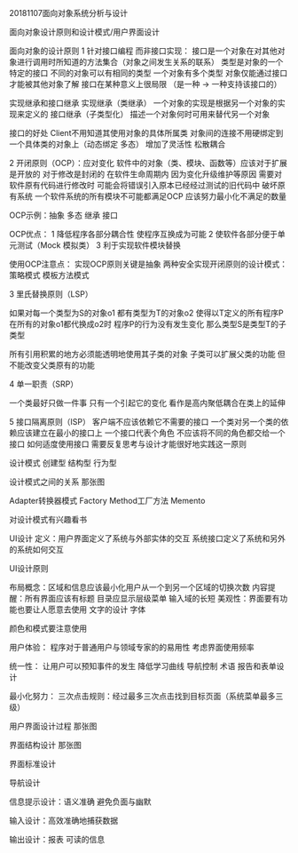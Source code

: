 20181107面向对象系统分析与设计

面向对象设计原则和设计模式/用户界面设计

面向对象的设计原则
1 针对接口编程 而非接口实现：
接口是一个对象在对其他对象进行调用时所知道的方法集合（对象之间发生关系的联系）
类型是对象的一个特定的接口
不同的对象可以有相同的类型 一个对象有多个类型
对象仅能通过接口才能被其他对象了解
接口在某种意义上很局限 （是一种 -> 一种支持该接口的）

实现继承和接口继承
实现继承（类继承） 一个对象的实现是根据另一个对象的实现来定义的
接口继承（子类型化） 描述一个对象何时可用来替代另一个对象

接口的好处
Client不用知道其使用对象的具体所属类
对象间的连接不用硬绑定到一个具体类的对象上（动态绑定 多态） 增加了灵活性
松散耦合

2 开闭原则（OCP）：应对变化
软件中的对象（类、模块、函数等）应该对于扩展是开放的 对于修改是封闭的
在软件生命周期内 因为变化升级维护等原因 需要对软件原有代码进行修改时 可能会将错误引入原本已经经过测试的旧代码中 破坏原有系统
一个软件系统的所有模块不可能都满足OCP 应该努力最小化不满足的数量

OCP示例：抽象 多态 继承 接口

OCP优点：
1 降低程序各部分耦合性 使程序互换成为可能
2 使软件各部分便于单元测试（Mock 模拟类）
3 利于实现软件模块替换

使用OCP注意点：
实现OCP原则关键是抽象
两种安全实现开闭原则的设计模式：策略模式 模板方法模式

3 里氏替换原则（LSP）

如果对每一个类型为S的对象o1 都有类型为T的对象o2 使得以T定义的所有程序P在所有的对象o1都代换成o2时 程序P的行为没有发生变化 那么类型S是类型T的子类型

所有引用积累的地方必须能透明地使用其子类的对象
子类可以扩展父类的功能 但不能改变父类原有的功能

4 单一职责（SRP）

一个类最好只做一件事 只有一个引起它的变化
看作是高内聚低耦合在类上的延伸

5 接口隔离原则（ISP）
客户端不应该依赖它不需要的接口
一个类对另一个类的依赖应该建立在最小的接口上
一个接口代表个角色 不应该将不同的角色都交给一个接口
如何适度使用接口 需要反复思考与设计才能很好地实践这一原则


设计模式
创建型 结构型 行为型

设计模式之间的关系 那张图

Adapter转换器模式
Factory Method工厂方法
Memento

对设计模式有兴趣看书


UI设计
定义：用户界面定义了系统与外部实体的交互 系统接口定义了系统和另外的系统如何交互

UI设计原则

布局概念：区域和信息应该最小化用户从一个到另一个区域的切换次数
内容提醒：所有界面应该有标题 目录应显示层级菜单
输入域的长短
美观性：界面要有功能也要让人愿意去使用 文字的设计 字体

颜色和模式要注意使用

用户体验：
程序对于普通用户与领域专家的的易用性
考虑界面使用频率

统一性：
让用户可以预知事件的发生 降低学习曲线
导航控制
术语
报告和表单设计

最小化努力：
三次点击规则：经过最多三次点击找到目标页面（系统菜单最多三级）

用户界面设计过程 那张图

界面结构设计 那张图

界面标准设计

导航设计

信息提示设计：语义准确 避免负面与幽默

输入设计：高效准确地捕获数据

输出设计：报表 可读的信息




